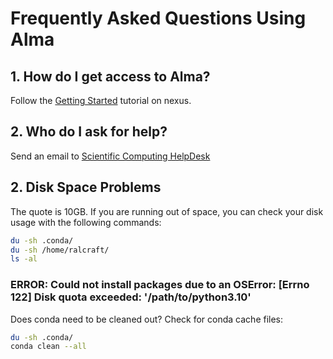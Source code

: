 # Frequently Asked Questions Using Alma

## 1. How do I get access to Alma?
Follow the [Getting Started](https://nexus.icr.ac.uk/strategic-initiatives/sc/hpc/Pages/Getting-Started.aspx) tutorial on nexus.

## 2. Who do I ask for help?
Send an email to [Scientific Computing HelpDesk ](mailto:schelpdesk@icr.ac.uk)

## 2. Disk Space Problems

The quote is 10GB. If you are running out of space, you can check your disk usage with the following commands:
```bash
du -sh .conda/
du -sh /home/ralcraft/
ls -al
```

### ERROR: Could not install packages due to an OSError: [Errno 122] Disk quota exceeded: '/path/to/python3.10'  
Does conda need to be cleaned out? Check for conda cache files:
```bash
du -sh .conda/
conda clean --all
```

